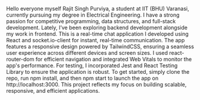 Hello everyone myself Rajit Singh Purviya, a student at IIT (BHU) Varanasi, currently pursuing my degree in Electrical Engineering. I have a strong passion for competitive programming, data structures, and full-stack development. Lately, I’ve been exploring backend development alongside my work in frontend.
This is a real-time chat application I developed using React and socket.io-client for instant, real-time communication. The app features a responsive design powered by TailwindCSS, ensuring a seamless user experience across different devices and screen sizes. I used react-router-dom for efficient navigation and integrated Web Vitals to monitor the app's performance. For testing, I incorporated Jest and React Testing Library to ensure the application is robust. To get started, simply clone the repo, run npm install, and then npm start to launch the app on http://localhost:3000. This project reflects my focus on building scalable, responsive, and efficient applications.






